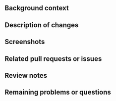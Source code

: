<!--
## Instructions

- Delete all the Markdown comments (everything between < !-- and -- >)
- Remove any sections that are not relevant to this pull request
-->

## Background context

<!-- Describe the context, motivation, or problem that this PR is addressing -->

## Description of changes

<!-- Describe the overall goals of the PR and the changes introduced -->

## Screenshots

<!-- If applicable, include screenshots before and after the proposed changes -->

## Related pull requests or issues

<!-- List related PRs or issues, if any -->

## Review notes

<!-- Provide guidance on where to start the review, if relevant -->

## Remaining problems or questions

<!-- Write any remaining problems or questions that this PR does not solve, if any -->
